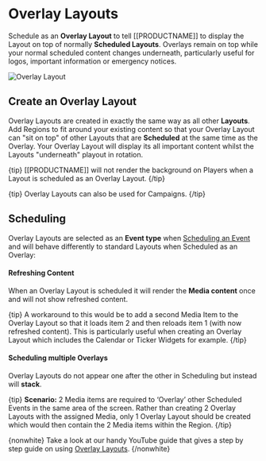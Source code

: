 <!--toc=layouts-->

# Overlay Layouts

Schedule as an **Overlay Layout** to tell [[PRODUCTNAME]] to display the Layout on top of normally **Scheduled Layouts**. Overlays remain on top while your normal scheduled content changes underneath, particularly useful for logos, important information or emergency notices.

![Overlay Layout](img/layouts_overlay.png)

## Create an Overlay Layout

Overlay Layouts are created in exactly the same way as all other **Layouts**. Add Regions to fit around your existing content so that your Overlay Layout can "sit on top" of other Layouts that are **Scheduled** at the same time as the Overlay.  Your Overlay Layout will display its all important content whilst the Layouts "underneath" playout in rotation.

{tip}
[[PRODUCTNAME]] will not render the background on Players when a Layout is scheduled as an Overlay Layout.
{/tip}

{tip}
Overlay Layouts can also be used for Campaigns.
{/tip}

## Scheduling

Overlay Layouts are selected as an **Event type** when [Scheduling an Event](scheduling_events.html) and will behave differently to standard Layouts when Scheduled as an Overlay:

#### Refreshing Content

When an Overlay Layout is scheduled it will render the **Media content** once and will not show refreshed content.

{tip}
A workaround to this would be to add a second Media Item to the Overlay Layout so that it loads item 2 and then reloads item 1 (with now refreshed content). This is particularly useful when creating an Overlay Layout which includes the Calendar or Ticker Widgets for example.
{/tip}

#### Scheduling multiple Overlays

Overlay Layouts do not appear one after the other in Scheduling but instead will **stack**.

{tip}
**Scenario:** 2 Media items are required to ‘Overlay’ other Scheduled Events in the same area of the screen. Rather than creating 2 Overlay Layouts with the assigned Media, only 1 Overlay Layout should be created which would then contain the 2 Media items within the Region.
{/tip}

{nonwhite}
Take a look at our handy YouTube guide that gives a step by step guide on using [Overlay Layouts](https://www.youtube.com/watch?v=Dy62LZG7B0U). {/nonwhite}